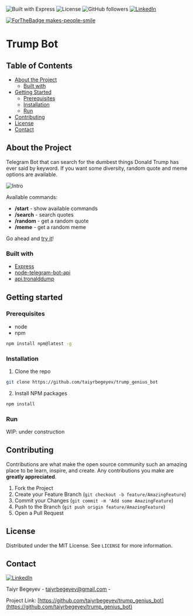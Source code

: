 ![Built with Express](https://img.shields.io/badge/Built%20with-Express-brightgreen.svg)
![License](https://img.shields.io/github/license/taiyrbegeyev/trump_genius_bot.svg)
![GitHub followers](https://img.shields.io/github/followers/taiyrbegeyev.svg?style=social)
[![LinkedIn][linkedin-shield]][linkedin-url]

[![ForTheBadge makes-people-smile](http://ForTheBadge.com/images/badges/makes-people-smile.svg)](http://ForTheBadge.com)

# Trump Bot

## Table of Contents

* [About the Project](#about-the-project)
    * [Built with](#built-with)
* [Getting Started](#getting-started)
    * [Prerequisites](#prerequisites)
    * [Installation](#installation)
    * [Run](#run)
* [Contributing](#contributing)
* [License](#license)
* [Contact](#contact)

## About the Project
Telegram Bot that can search for the dumbest things Donald Trump has ever said by keyword. If you want some diversity, random quote and meme options are available.

![Intro](https://user-images.githubusercontent.com/44882080/61597618-092fe280-ac13-11e9-906a-c082c6c94932.jpg)

Available commands:
* **/start** - show available commands 
* **/search** - search quotes
* **/random** - get a random quote
* **/meme** - get a random meme

Go ahead and [try it](https://telegram.me/trump_genius_bot)!

### Built with
* [Express](https://expressjs.com/)
* [node-telegram-bot-api](https://github.com/yagop/node-telegram-bot-api)
* [api.tronalddump](https://docs.tronalddump.io/)

## Getting started

### Prerequisites
* node    
* npm
```sh
npm install npm@latest -g
```

### Installation
1. Clone the repo
```sh
git clone https://github.com/taiyrbegeyev/trump_genius_bot
```
2. Install NPM packages
```sh
npm install
```

### Run

WIP: under construction

## Contributing

Contributions are what make the open source community such an amazing place to be learn, inspire, and create. Any contributions you make are **greatly appreciated**.

1. Fork the Project
2. Create your Feature Branch (`git checkout -b feature/AmazingFeature`)
3. Commit your Changes (`git commit -m 'Add some AmazingFeature`)
4. Push to the Branch (`git push origin feature/AmazingFeature`)
5. Open a Pull Request

## License

Distributed under the MIT License. See `LICENSE` for more information.

## Contact
[![LinkedIn][linkedin-shield]][linkedin-url]

Taiyr Begeyev - taiyrbegeyev@gmail.com - 

Project Link: [https://github.com/taiyrbegeyev/trump_genius_bot](https://github.com/taiyrbegeyev/trump_genius_bot)

<!-- MARKDOWN LINKS & IMAGES -->
[linkedin-shield]: https://img.shields.io/badge/-LinkedIn-black.svg?style=flat-square&logo=linkedin&colorB=555
[linkedin-url]: https://linkedin.com/in/taiyrbegeyev

<!-- MARKDOWN LINKS & IMAGES -->
[linkedin-shield]: https://img.shields.io/badge/-LinkedIn-black.svg?style=flat-square&logo=linkedin&colorB=555
[linkedin-url]: https://linkedin.com/in/taiyrbegeyev
